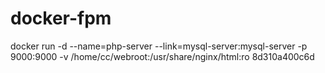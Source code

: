 # docker-fpm
docker run -d --name=php-server --link=mysql-server:mysql-server -p 9000:9000 -v /home/cc/webroot:/usr/share/nginx/html:ro 8d310a400c6d 
